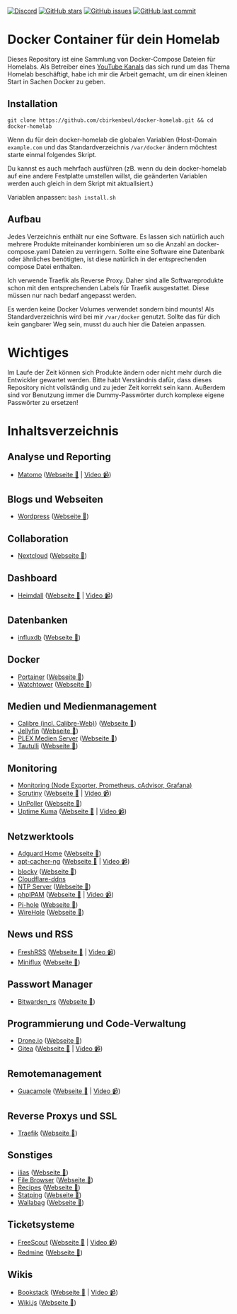 [![Discord](https://img.shields.io/badge/discord-chat-7289DA.svg?maxAge=60&style=flat-square)](https://discord.gg/gcmg9HUqX7)    [![GitHub stars](https://img.shields.io/github/stars/cbirkenbeul/docker-homelab?color=green&style=flat-square)](https://github.com/cbirkenbeul/k3s-cluster/stargazers)    [![GitHub issues](https://img.shields.io/github/issues/cbirkenbeul/docker-homelab?style=flat-square)](https://github.com/cbirkenbeul/k3s-cluster/issues)    [![GitHub last commit](https://img.shields.io/github/last-commit/cbirkenbeul/docker-homelab?color=purple&style=flat-square)](https://github.com/cbirkenbeul/k3s-cluster/commits/master)

# Docker Container für dein Homelab

Dieses Repository ist eine Sammlung von Docker-Compose Dateien für Homelabs. Als Betreiber eines [YouTube Kanals](https://youtube.com/teqqyde) das sich rund um das Thema Homelab beschäftigt, habe ich mir die Arbeit gemacht, um dir einen kleinen Start in Sachen Docker zu geben. 

## Installation
`git clone https://github.com/cbirkenbeul/docker-homelab.git && cd docker-homelab`  

Wenn du für dein docker-homelab die globalen Variablen (Host-Domain `example.com` und das Standardverzeichnis `/var/docker` ändern möchtest starte einmal folgendes Skript.

Du kannst es auch mehrfach ausführen (zB. wenn du dein docker-homelab auf eine andere Festplatte umstellen willst, die geänderten Variablen werden auch gleich in dem Skript mit aktuallsiert.)

Variablen anpassen: `bash install.sh`

## Aufbau
Jedes Verzeichnis enthält nur eine Software. Es lassen sich natürlich auch mehrere Produkte miteinander kombinieren um so die Anzahl an docker-compose.yaml Dateien zu verringern. Sollte eine Software eine Datenbank oder ähnliches benötigten, ist diese natürlich in der entsprechenden compose Datei enthalten.

Ich verwende Traefik als Reverse Proxy. Daher sind alle Softwareprodukte schon mit den entsprechenden Labels für Traefik ausgestattet. Diese müssen nur nach bedarf angepasst werden.

Es werden keine Docker Volumes verwendet sondern bind mounts! Als Standardverzeichnis wird bei mir ````/var/docker```` genutzt. Sollte das für dich kein gangbarer Weg sein, musst du auch hier die Dateien anpassen.

# Wichtiges
Im Laufe der Zeit können sich Produkte ändern oder nicht mehr durch die Entwickler gewartet werden. Bitte habt Verständnis dafür, dass dieses Repository nicht vollständig und zu jeder Zeit korrekt sein kann. Außerdem sind vor Benutzung immer die Dummy-Passwörter durch komplexe eigene Passwörter zu ersetzen!

# Inhaltsverzeichnis

## Analyse und Reporting
* [Matomo](https://github.com/cbirkenbeul/docker-homelab/tree/master/analyse-und-reporting/matomo) ([Webseite 🔗](https://matomo.org) | [Video 📹](https://www.youtube.com/watch?v=dXPO5iWUTSg))

## Blogs und Webseiten
* [Wordpress](https://github.com/cbirkenbeul/docker-homelab/tree/master/blogs-und-webseiten/wordpress) ([Webseite 🔗](https://de.wordpress.org))

## Collaboration
* [Nextcloud](https://github.com/cbirkenbeul/docker-homelab/tree/master/collaboration/nextcloud) ([Webseite 🔗](https://nextcloud.com))

## Dashboard
* [Heimdall](https://github.com/cbirkenbeul/docker-homelab/tree/master/Dashboard/heimdall) ([Webseite 🔗](https://heimdall.site) | [Video 📹](https://www.youtube.com/watch?v=Dmw7nAEizWk))

## Datenbanken
* [influxdb](https://github.com/cbirkenbeul/docker-homelab/tree/master/datenbanken/influxdb) ([Webseite 🔗](https://www.influxdata.com/products/influxdb/))

## Docker
* [Portainer](https://github.com/cbirkenbeul/docker-homelab/tree/master/docker/portainer) ([Webseite 🔗](https://www.portainer.io))
* [Watchtower](https://github.com/cbirkenbeul/docker-homelab/tree/master/docker/watchtower) ([Webseite 🔗](https://github.com/containrrr/watchtower))

## Medien und Medienmanagement
* [Calibre (incl. Calibre-Web)](https://github.com/cbirkenbeul/docker-homelab/tree/master/medien-und-medienmanagement/calibre)) ([Webseite 🔗](https://calibre-ebook.com))
* [Jellyfin](https://github.com/cbirkenbeul/docker-homelab/tree/master/medien-und-medienmanagement/jellyfin) ([Webseite 🔗](https://jellyfin.org/))
* [PLEX Medien Server](https://github.com/cbirkenbeul/docker-homelab/tree/master/medien-und-medienmanagement/plex) ([Webseite 🔗](https://www.plex.tv))
* [Tautulli](https://github.com/cbirkenbeul/docker-homelab/tree/master/medien-und-medienmanagement/tautulli) ([Webseite 🔗](https://tautulli.com))

## Monitoring
* [Monitoring (Node Exporter, Prometheus, cAdvisor, Grafana)](https://github.com/cbirkenbeul/docker-homelab/tree/master/monitoring/mon-stack)
* [Scrutiny](https://github.com/cbirkenbeul/docker-homelab/tree/master/monitoring/scrutiny) ([Webseite 🔗](https://github.com/AnalogJ/scrutiny) | [Video 📹](https://youtu.be/7xCZqIrL5es))
* [UnPoller](https://github.com/cbirkenbeul/docker-homelab/tree/master/monitoring/unpoller) ([Webseite 🔗](https://unpoller.com/))
* [Uptime Kuma](https://github.com/cbirkenbeul/docker-homelab/tree/master/monitoring/uptime-kuma) ([Webseite 🔗](https://github.com/louislam/uptime-kuma) | [Video 📹](https://youtu.be/9x8svLK9gmo))
## Netzwerktools
* [Adguard Home](https://github.com/cbirkenbeul/docker-homelab/tree/master/netzwerktools/adguard-home) ([Webseite 🔗](https://adguard.com/de/adguard-home/overview.html))
* [apt-cacher-ng](https://github.com/cbirkenbeul/docker-homelab/tree/master/netzwerktools/apt-cacher-ng) ([Webseite 🔗](https://wiki.debian.org/AptCacherNg) | [Video 📹](https://www.youtube.com/watch?v=YwkfYaAeDh8))
* [blocky](https://github.com/cbirkenbeul/docker-homelab/tree/master/netzwerktools/blocky) ([Webseite 🔗](https://0xerr0r.github.io/blocky/))
* [Cloudflare-ddns](https://github.com/cbirkenbeul/docker-homelab/tree/master/netzwerktools/cloudflare-ddns) 
* [NTP Server](https://github.com/cbirkenbeul/docker-homelab/tree/master/netzwerktools/ntp-server) ([Webseite 🔗](https://github.com/cturra/docker-ntp))
* [phpIPAM](https://github.com/cbirkenbeul/docker-homelab/tree/master/netzwerktools/phpipam) ([Webseite 🔗](https://phpipam.net) | [Video 📹](https://www.youtube.com/watch?v=oUAkkJJS_AY))
* [Pi-hole](https://github.com/cbirkenbeul/docker-homelab/tree/master/netzwerktools/pi-hole) ([Webseite 🔗](https://pi-hole.net))
* [WireHole](https://github.com/cbirkenbeul/docker-homelab/tree/master/netzwerktools/wirehole) ([Webseite 🔗](https://github.com/IAmStoxe/wirehole))

## News und RSS
* [FreshRSS](https://github.com/cbirkenbeul/docker-homelab/tree/master/news-und-rss/freshrss) ([Webseite 🔗](https://freshrss.org) | [Video 📹](https://www.youtube.com/watch?v=0r7vf2MXQYU))
* [Miniflux](https://github.com/cbirkenbeul/docker-homelab/tree/master/news-und-rss/miniflux) ([Webseite 🔗](https://miniflux.app))

## Passwort Manager
* [Bitwarden_rs](https://github.com/cbirkenbeul/docker-homelab/tree/master/password-manager/bitwarden_rs) ([Webseite 🔗](https://github.com/dani-garcia/bitwarden_rs))

## Programmierung und Code-Verwaltung
* [Drone.io](https://github.com/cbirkenbeul/docker-homelab/tree/master/programmierung-und-code-verwaltung/droneio) ([Webseite 🔗](https://drone.io))
* [Gitea](https://github.com/cbirkenbeul/docker-homelab/tree/master/programmierung-und-code-verwaltung/gitea) ([Webseite 🔗](https://gitea.io) | [Video 📹](https://www.youtube.com/watch?v=2h-gkICAcbk))

## Remotemanagement
* [Guacamole](https://github.com/cbirkenbeul/docker-homelab/tree/master/remotemanagement/guacamole) ([Webseite 🔗](http://guacamole.apache.org) | [Video 📹](https://www.youtube.com/watch?v=vMhjvGLeHrY))

## Reverse Proxys und SSL
* [Traefik](https://github.com/cbirkenbeul/docker-homelab/tree/master/reverse-proxy-und-ssl/traefik) ([Webseite 🔗](https://traefik.io))

## Sonstiges
* [ilias](https://github.com/cbirkenbeul/docker-homelab/tree/master/sonstiges/ilias) ([Webseite 🔗](https://www.ilias.de))
* [File Browser](https://github.com/filebrowser/filebrowser) ([Webseite 🔗](https://filebrowser.org/))
* [Recipes](https://github.com/cbirkenbeul/docker-homelab/tree/master/sonstiges/recipes) ([Webseite 🔗](https://github.com/vabene1111/recipes))
* [Statping](https://github.com/cbirkenbeul/docker-homelab/tree/master/sonstiges/statping) ([Webseite 🔗](https://demo.statping.com))
* [Wallabag](https://github.com/cbirkenbeul/docker-homelab/tree/master/sonstiges/wallabag) ([Webseite 🔗](https://www.wallabag.it/de/))

## Ticketsysteme
* [FreeScout](https://github.com/cbirkenbeul/docker-homelab/tree/master/ticketsysteme/freescout) ([Webseite 🔗](https://freescout.net/) | [Video 📹](https://www.youtube.com/watch?v=OgKFAlunEL4))
* [Redmine](https://github.com/cbirkenbeul/docker-homelab/tree/master/ticketsysteme/redmine) ([Webseite 🔗](https://www.redmine.org))

## Wikis
* [Bookstack](https://github.com/cbirkenbeul/docker-homelab/tree/master/wiki/bookstack) ([Webseite 🔗](https://www.bookstackapp.com) | [Video 📹](https://www.youtube.com/watch?v=FarZzeePgds))
* [Wiki.js](https://github.com/cbirkenbeul/docker-homelab/tree/master/wiki/wiki-js) ([Webseite 🔗](https://wiki.js.org))
